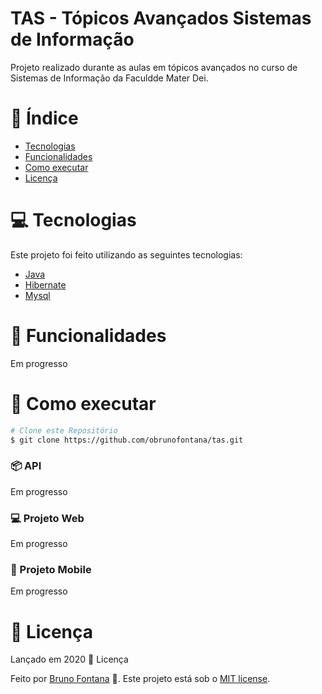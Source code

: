 # TAS - Tópicos Avançados Sistemas de Informação

Projeto realizado durante as aulas em tópicos avançados no curso de Sistemas de Informação da Faculdde Mater Dei.

# :pushpin: Índice

- [Tecnologias](#computer-tecnologias)
- [Funcionalidades](#rocket-funcionalidades)
- [Como executar](#construction_worker-como-executar)
- [Licença](#closed_book-licença)

# :computer: Tecnologias

Este projeto foi feito utilizando as seguintes tecnologias:

- [Java](https://www.java.com/pt_BR/about/)
- [Hibernate](https://hibernate.org/)
- [Mysql](https://www.mysql.com/)

# :rocket: Funcionalidades

Em progresso

# :construction_worker: Como executar

```bash
# Clone este Repositório
$ git clone https://github.com/obrunofontana/tas.git
```

### 📦 API

Em progresso

### 💻 Projeto Web

Em progresso

### 📱 Projeto Mobile

Em progresso

# :closed_book: Licença

Lançado em 2020 :closed_book: Licença

Feito por [Bruno Fontana](https://github.com/obrunofontana) 🚀.
Este projeto está sob o [MIT license](./LICENSE).
